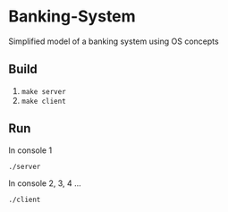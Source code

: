 # Banking-System
Simplified model of a banking system using OS concepts

## Build
1) `make server`
2) `make client`

## Run
In console 1

`./server`

In console 2, 3, 4 ...

`./client`
